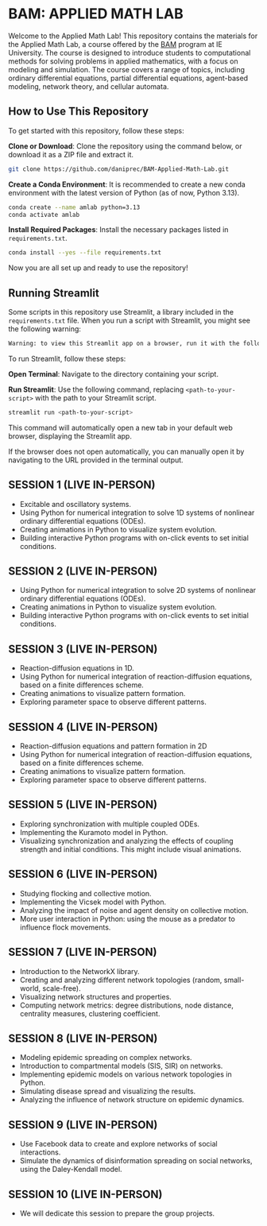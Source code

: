 # BAM: APPLIED MATH LAB

Welcome to the Applied Math Lab! This repository contains the materials for the Applied Math Lab, a course offered by the [BAM](https://www.ie.edu/university/studies/academic-programs/bachelor-applied-mathematics/) program at IE University. The course is designed to introduce students to computational methods for solving problems in applied mathematics, with a focus on modeling and simulation. The course covers a range of topics, including ordinary differential equations, partial differential equations, agent-based modeling, network theory, and cellular automata.

## How to Use This Repository

To get started with this repository, follow these steps:

**Clone or Download**: Clone the repository using the command below, or download it as a ZIP file and extract it.

```bash
git clone https://github.com/daniprec/BAM-Applied-Math-Lab.git
```

**Create a Conda Environment**: It is recommended to create a new conda environment with the latest version of Python (as of now, Python 3.13).

```bash
conda create --name amlab python=3.13
conda activate amlab
```

**Install Required Packages**: Install the necessary packages listed in `requirements.txt`.

```bash
conda install --yes --file requirements.txt
```

Now you are all set up and ready to use the repository!

## Running Streamlit

Some scripts in this repository use Streamlit, a library included in the `requirements.txt` file. When you run a script with Streamlit, you might see the following warning:

```bash
Warning: to view this Streamlit app on a browser, run it with the following command:
```

To run Streamlit, follow these steps:

**Open Terminal**: Navigate to the directory containing your script.

**Run Streamlit**: Use the following command, replacing `<path-to-your-script>` with the path to your Streamlit script.

```bash
streamlit run <path-to-your-script>
```

This command will automatically open a new tab in your default web browser, displaying the Streamlit app.

If the browser does not open automatically, you can manually open it by navigating to the URL provided in the terminal output.

## SESSION 1 (LIVE IN-PERSON)

- Excitable and oscillatory systems.
- Using Python for numerical integration to solve 1D systems of nonlinear ordinary differential equations (ODEs).
- Creating animations in Python to visualize system evolution.
- Building interactive Python programs with on-click events to set initial conditions.

## SESSION 2 (LIVE IN-PERSON)

- Using Python for numerical integration to solve 2D systems of nonlinear ordinary differential equations (ODEs).
- Creating animations in Python to visualize system evolution.
- Building interactive Python programs with on-click events to set initial conditions.

## SESSION 3 (LIVE IN-PERSON)

- Reaction-diffusion equations in 1D.
- Using Python for numerical integration of reaction-diffusion equations, based on a finite differences scheme.
- Creating animations to visualize pattern formation.
- Exploring parameter space to observe different patterns.

## SESSION 4 (LIVE IN-PERSON)

- Reaction-diffusion equations and pattern formation in 2D
- Using Python for numerical integration of reaction-diffusion equations, based on a finite differences scheme.
- Creating animations to visualize pattern formation.
- Exploring parameter space to observe different patterns.

## SESSION 5 (LIVE IN-PERSON)

- Exploring synchronization with multiple coupled ODEs.
- Implementing the Kuramoto model in Python.
- Visualizing synchronization and analyzing the effects of coupling strength and initial conditions. This might include visual animations.

## SESSION 6 (LIVE IN-PERSON)

- Studying flocking and collective motion.
- Implementing the Vicsek model with Python.
- Analyzing the impact of noise and agent density on collective motion.
- More user interaction in Python: using the mouse as a predator to influence flock movements.

## SESSION 7 (LIVE IN-PERSON)

- Introduction to the NetworkX library.
- Creating and analyzing different network topologies (random, small-world, scale-free).
- Visualizing network structures and properties.
- Computing network metrics: degree distributions, node distance, centrality measures, clustering coefficient.

## SESSION 8 (LIVE IN-PERSON)

- Modeling epidemic spreading on complex networks.
- Introduction to compartmental models (SIS, SIR) on networks.
- Implementing epidemic models on various network topologies in Python.
- Simulating disease spread and visualizing the results.
- Analyzing the influence of network structure on epidemic dynamics.

## SESSION 9 (LIVE IN-PERSON)

- Use Facebook data to create and explore networks of social interactions.
- Simulate the dynamics of disinformation spreading on social networks, using the Daley-Kendall model.

## SESSION 10 (LIVE IN-PERSON)

- We will dedicate this session to prepare the group projects.
